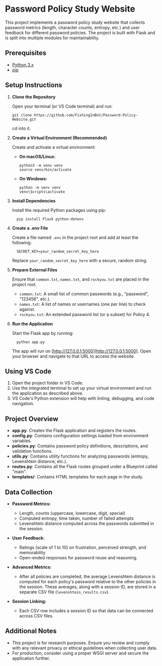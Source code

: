 # Password Policy Study Website

This project implements a password policy study website that collects password metrics (length, character counts, entropy, etc.) and user feedback for different password policies. The project is built with Flask and is split into multiple modules for maintainability.

## Prerequisites

- [Python 3.x](https://www.python.org/downloads/)
- [pip](https://pip.pypa.io/en/stable/)

## Setup Instructions

1. **Clone the Repository**

   Open your terminal (or VS Code terminal) and run:
   
       git clone https://github.com/FishingInBot/Password-Policy-Website.git

   cd into it.

3. **Create a Virtual Environment (Recommended)**

   Create and activate a virtual environment:

   - **On macOS/Linux:**

         python3 -m venv venv
         source venv/bin/activate

   - **On Windows:**

         python -m venv venv
         venv\Scripts\activate

4. **Install Dependencies**

   Install the required Python packages using pip:

         pip install Flask python-dotenv

5. **Create a .env File**

   Create a file named `.env` in the project root and add at least the following:

         SECRET_KEY=your_random_secret_key_here

   Replace `your_random_secret_key_here` with a secure, random string.

6. **Prepare External Files**

   Ensure that `common.txt`, `names.txt`, and `rockyou.txt` are placed in the project root.
   
   - `common.txt`: A small list of common passwords (e.g., "password", "123456", etc.).
   - `names.txt`: A list of names or usernames (one per line) to check against.
   - `rockyou.txt`: An extended password list (or a subset) for Policy 4.

7. **Run the Application**

   Start the Flask app by running:

         python app.py

   The app will run on [http://127.0.0.1:5000](http://127.0.0.1:5000). Open your browser and navigate to that URL to access the website.

## Using VS Code

1. Open the project folder in VS Code.
2. Use the integrated terminal to set up your virtual environment and run the application as described above.
3. VS Code's Python extension will help with linting, debugging, and code navigation.

## Project Overview

- **app.py**: Creates the Flask application and registers the routes.
- **config.py**: Contains configuration settings loaded from environment variables.
- **policies.py**: Contains password policy definitions, descriptions, and validation functions.
- **utils.py**: Contains utility functions for analyzing passwords (entropy, Levenshtein distance, etc.).
- **routes.py**: Contains all the Flask routes grouped under a Blueprint called "main".
- **templates/**: Contains HTML templates for each page in the study.

## Data Collection

- **Password Metrics:**  
  - Length, counts (uppercase, lowercase, digit, special)  
  - Computed entropy, time taken, number of failed attempts  
  - Levenshtein distance computed across the passwords submitted in the session.

- **User Feedback:**  
  - Ratings (scale of 1 to 10) on frustration, perceived strength, and memorability  
  - Open-ended responses for password reuse and reasoning.

- **Advanced Metrics:**  
  - After all policies are completed, the average Levenshtein distance is computed for each policy's password relative to the other policies in the session. These averages, along with a session ID, are stored in a separate CSV file (`levenshtein_results.csv`).

- **Session Linking:**  
  - Each CSV row includes a session ID so that data can be connected across CSV files.

## Additional Notes

- This project is for research purposes. Ensure you review and comply with any relevant privacy or ethical guidelines when collecting user data.
- For production, consider using a proper WSGI server and secure the application further.
